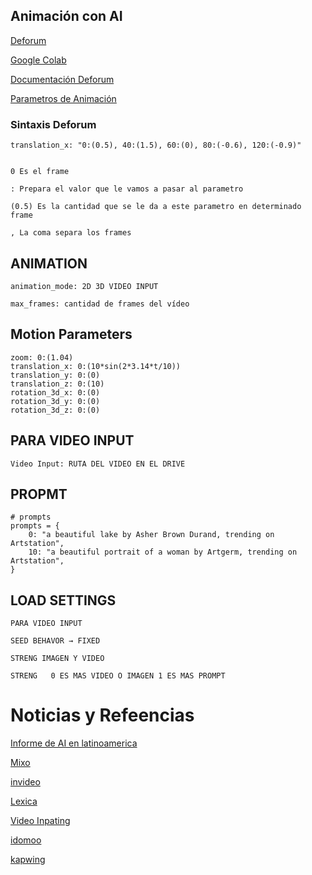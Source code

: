 
## Animación con AI

[Deforum](https://deforum.github.io/)

[Google Colab](https://colab.research.google.com/github/deforum-art/deforum-stable-diffusion/blob/main/Deforum_Stable_Diffusion.ipynb)

[Documentación Deforum](https://docs.google.com/document/d/1RrQv7FntzOuLg4ohjRZPVL7iptIyBhwwbcEYEW2OfcI/edit#heading=h.s2ihhcctvtj1)

[Parametros de Animación](https://deforum.github.io/animation.html)


### Sintaxis Deforum

~~~
translation_x: "0:(0.5), 40:(1.5), 60:(0), 80:(-0.6), 120:(-0.9)"


0 Es el frame

: Prepara el valor que le vamos a pasar al parametro

(0.5) Es la cantidad que se le da a este parametro en determinado frame

, La coma separa los frames 

~~~


## ANIMATION 

~~~
animation_mode: 2D 3D VIDEO INPUT

max_frames: cantidad de frames del vídeo
~~~

## Motion Parameters

~~~
zoom: 0:(1.04)
translation_x: 0:(10*sin(2*3.14*t/10))
translation_y: 0:(0)
translation_z: 0:(10)
rotation_3d_x: 0:(0)
rotation_3d_y: 0:(0)
rotation_3d_z: 0:(0)
~~~

## PARA VIDEO INPUT 

~~~
Video Input: RUTA DEL VIDEO EN EL DRIVE
~~~


## PROPMT 

~~~
# prompts
prompts = {
    0: "a beautiful lake by Asher Brown Durand, trending on Artstation",
    10: "a beautiful portrait of a woman by Artgerm, trending on Artstation",
}
~~~



## LOAD SETTINGS 

~~~
PARA VIDEO INPUT

SEED BEHAVOR → FIXED 

STRENG IMAGEN Y VIDEO 

STRENG   0 ES MAS VIDEO O IMAGEN 1 ES MAS PROMPT
~~~

# Noticias y Refeencias

[Informe de AI en latinoamerica](https://web.karisma.org.co/informe-sobre-politicas-de-inteligencia-artificial-y-derechos-de-autor-en-america-latina/)

[Mixo](https://app.mixo.io/)

[invideo](https://ai.invideo.io/)

[Lexica](https://lexica.art/)

[Video Inpating](https://shangchenzhou.com/projects/ProPainter/)

[idomoo](https://www.idomoo.ai/)

[kapwing](https://www.kapwing.com/)
